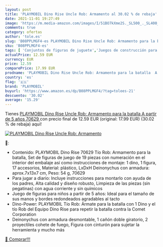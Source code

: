 ```yaml
---
layout: post
title: 'PLAYMOBIL Dino Rise Uncle Rob: Armamento al 30.02 % de rebaja'
date: 2021-11-01 19:27:49
image: 'https://m.media-amazon.com/images/I/51BO7kXme2S._SL500_._SL400_.jpg'
comments: true
category: ofertas
author: 'tole.es'
slug: 'B08PPLMGF4-es PLAYMOBIL Dino Rise Uncle Rob: Armamento para la batalla A...'
sku: 'B08PPLMGF4-es'
tags: [ 'Conjuntos de figuras de juguete','Juegos de construcción para niños','Juguetes','Juguetes y juegos','Muñecos y figuras','playmobil', ]
actualPrice: 12.59 EUR
currency: EUR
price: 12.59
comparePrice: 17.99 EUR
prodname: 'PLAYMOBIL Dino Rise Uncle Rob: Armamento para la batalla  A partir de 5 años  70629 '
country: 'es'
flag: '🇪🇸'
brand: 'PLAYMOBIL'
buyurl: 'https://www.amazon.es/dp/B08PPLMGF4/?tag=tolees-21'
descuento: '30.02'
average: '15.29'
---
```


Tienes [PLAYMOBIL Dino Rise Uncle Rob: Armamento para la batalla  A partir de 5 años  70629 ](https://www.amazon.es/dp/B08PPLMGF4/?tag=tolees-21) con precio final de  12.59 EUR (original: 17.99 EUR) (30.02 %  de rebaja) aqui!

[![PLAYMOBIL Dino Rise Uncle Rob: Armamento](https://m.media-amazon.com/images/I/51BO7kXme2S._SL500_._SL400_.jpg)](https://www.amazon.es/dp/B08PPLMGF4/?tag=tolees-21)

🔎:

- Contenido: PLAYMOBIL Dino Rise 70629 Tío Rob: Armamento para la batalla, Set de figuras de juego de 19 piezas con numeración en el interior del embalaje así como instrucciones de montaje: 1 dino, 1 figura, 17 accesorios, Material: plástico, LxDxH Deinonychus con armadura: aprox.7x13x7 cm, Peso: 54 g, 70629
- Para jugar a diario: Incluye instrucciones para montarlo con ayuda de los padres, Alta calidad y diseño robusto, Limpieza de las piezas (sin pegatinas) con agua corriente y sin químicos
- Juego de figuras para niños a partir de 5 años: Ideal para el tamaño de sus manos y bordes redondeados agradables al tacto
- Dino-Power: PLAYMOBIL Tío Rob: Ármate para la batalla con 1 Dino y el tío Rob del Equipo Dino Rise para repetir la batalla contra la Comet Corporation
- Deinonychus con armadura desmontable, 1 cañón doble giratorio, 2 proyectiles cohete de fuego, Figura con cinturón para sujetar la herramienta y mucho más

[🛒 Comprar!!!](https://www.amazon.es/dp/B08PPLMGF4/?tag=tolees-21)
